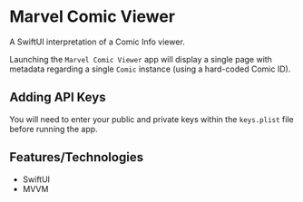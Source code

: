 #  Marvel Comic Viewer

A SwiftUI interpretation of a Comic Info viewer.

Launching the `Marvel Comic Viewer` app will display a single page with metadata regarding a single `Comic` instance (using a hard-coded Comic ID).

## Adding API Keys

You will need to enter your public and private keys within the `keys.plist` file before running the app.

## Features/Technologies

- SwiftUI
- MVVM
